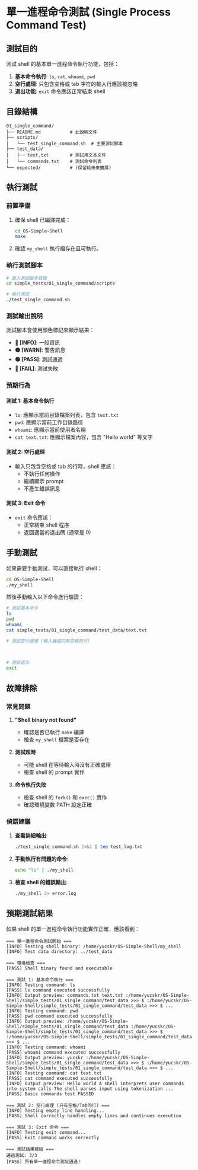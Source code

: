 # 單一進程命令測試 (Single Process Command Test)

## 測試目的

測試 shell 的基本單一進程命令執行功能，包括：

1. **基本命令執行**: `ls`, `cat`, `whoami`, `pwd`
2. **空行處理**: 只包含空格或 tab 字符的輸入行應該被忽略
3. **退出功能**: `exit` 命令應該正常結束 shell

## 目錄結構

```
01_single_command/
├── README.md           # 此說明文件
├── scripts/
│   └── test_single_command.sh  # 主要測試腳本
├── test_data/
│   ├── text.txt        # 測試用文本文件
│   └── commands.txt    # 測試命令列表
└── expected/           # (保留給未來擴展)
```

## 執行測試

### 前置準備

1. 確保 shell 已編譯完成：
   ```bash
   cd OS-Simple-Shell
   make
   ```

2. 確認 `my_shell` 執行檔存在且可執行。

### 執行測試腳本

```bash
# 進入測試腳本目錄
cd simple_tests/01_single_command/scripts

# 執行測試
./test_single_command.sh
```

### 測試輸出說明

測試腳本會使用顏色標記來顯示結果：

- **🔵 [INFO]**: 一般資訊
- **🟡 [WARN]**: 警告訊息
- **🟢 [PASS]**: 測試通過
- **🔴 [FAIL]**: 測試失敗

### 預期行為

#### 測試 1: 基本命令執行
- `ls`: 應顯示當前目錄檔案列表，包含 `text.txt`
- `pwd`: 應顯示當前工作目錄路徑
- `whoami`: 應顯示當前使用者名稱
- `cat text.txt`: 應顯示檔案內容，包含 "Hello world" 等文字

#### 測試 2: 空行處理
- 輸入只包含空格或 tab 的行時，shell 應該：
  - 不執行任何操作
  - 繼續顯示 prompt
  - 不產生錯誤訊息

#### 測試 3: Exit 命令
- `exit` 命令應該：
  - 正常結束 shell 程序
  - 返回適當的退出碼 (通常是 0)

## 手動測試

如果需要手動測試，可以直接執行 shell：

```bash
cd OS-Simple-Shell
./my_shell
```

然後手動輸入以下命令進行驗證：

```bash
# 測試基本命令
ls
pwd
whoami
cat simple_tests/01_single_command/test_data/text.txt

# 測試空行處理 (輸入幾個只有空格的行)
   
	

# 測試退出
exit
```

## 故障排除

### 常見問題

1. **"Shell binary not found"**
   - 確認是否已執行 `make` 編譯
   - 檢查 `my_shell` 檔案是否存在

2. **測試超時**
   - 可能 shell 在等待輸入時沒有正確處理
   - 檢查 shell 的 prompt 實作

3. **命令執行失敗**
   - 檢查 shell 的 `fork()` 和 `exec()` 實作
   - 確認環境變數 PATH 設定正確

### 偵錯建議

1. **查看詳細輸出**: 
   ```bash
   ./test_single_command.sh 2>&1 | tee test_log.txt
   ```

2. **手動執行有問題的命令**:
   ```bash
   echo "ls" | ./my_shell
   ```

3. **檢查 shell 的錯誤輸出**:
   ```bash
   ./my_shell 2> error.log
   ```

## 預期測試結果
如果 shell 的單一進程命令執行功能實作正確，應該看到：
```
=== 單一進程命令測試開始 ===
[INFO] Testing shell binary: /home/yucskr/OS-Simple-Shell/my_shell
[INFO] Test data directory: ../test_data

=== 環境檢查 ===
[PASS] Shell binary found and executable

=== 測試 1: 基本命令執行 ===
[INFO] Testing command: ls
[PASS] ls command executed successfully
[INFO] Output preview: commands.txt text.txt :/home/yucskr/OS-Simple-Shell/simple_tests/01_single_command/test_data >>> $ :/home/yucskr/OS-Simple-Shell/simple_tests/01_single_command/test_data >>> $ ...
[INFO] Testing command: pwd
[PASS] pwd command executed successfully
[INFO] Output preview: /home/yucskr/OS-Simple-Shell/simple_tests/01_single_command/test_data :/home/yucskr/OS-Simple-Shell/simple_tests/01_single_command/test_data >>> $ :/home/yucskr/OS-Simple-Shell/simple_tests/01_single_command/test_data >>> $ ...
[INFO] Testing command: whoami
[PASS] whoami command executed successfully
[INFO] Output preview: yucskr :/home/yucskr/OS-Simple-Shell/simple_tests/01_single_command/test_data >>> $ :/home/yucskr/OS-Simple-Shell/simple_tests/01_single_command/test_data >>> $ ...
[INFO] Testing command: cat text.txt
[PASS] cat command executed successfully
[INFO] Output preview: Hello world A shell interprets user commands into system calls The shell parses input using tokenization ...
[PASS] Basic commands test PASSED

=== 測試 2: 空行處理 (只有空格/Tab的行) ===
[INFO] Testing empty line handling...
[PASS] Shell correctly handles empty lines and continues execution

=== 測試 3: Exit 命令 ===
[INFO] Testing exit command...
[PASS] Exit command works correctly

=== 測試結果總結 ===
通過測試: 3/3
[PASS] 所有單一進程命令測試通過！
```